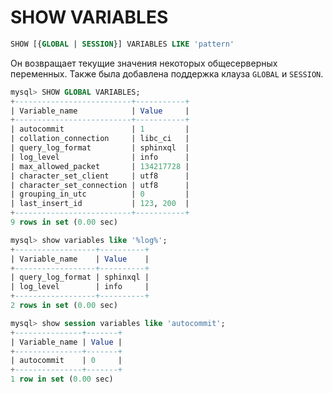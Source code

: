 # SHOW VARIABLES

```sql
SHOW [{GLOBAL | SESSION}] VARIABLES LIKE 'pattern'
```

Он возвращает текущие значения некоторых общесерверных переменных. Также была добавлена поддержка клауза `GLOBAL` и `SESSION`.

```sql
mysql> SHOW GLOBAL VARIABLES;
+--------------------------+-----------+
| Variable_name            | Value     |
+--------------------------+-----------+
| autocommit               | 1         |
| collation_connection     | libc_ci   |
| query_log_format         | sphinxql  |
| log_level                | info      |
| max_allowed_packet       | 134217728 |
| character_set_client     | utf8      |
| character_set_connection | utf8      |
| grouping_in_utc          | 0         |
| last_insert_id           | 123, 200  |
+--------------------------+-----------+
9 rows in set (0.00 sec)
```

```sql
mysql> show variables like '%log%';
+------------------+----------+
| Variable_name    | Value    |
+------------------+----------+
| query_log_format | sphinxql |
| log_level        | info     |
+------------------+----------+
2 rows in set (0.00 sec)
```

```sql
mysql> show session variables like 'autocommit';
+---------------+-------+
| Variable_name | Value |
+---------------+-------+
| autocommit    | 0     |
+---------------+-------+
1 row in set (0.00 sec)
```
<!-- proofread -->

